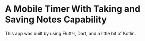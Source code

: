# A Mobile Timer With Taking and Saving Notes Capability

This app was built by using Flutter, Dart, and a little bit of Kotlin.

